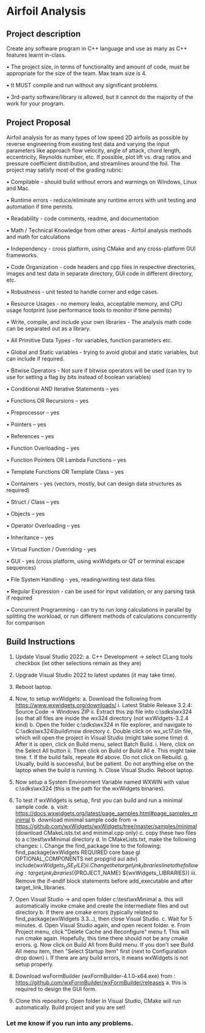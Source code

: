 # Airfoil Analysis

## Project description
Create any software program in C++ language and use as many as C++ features learnt in-class.

• The project size, in terms of functionality and amount of code, must be appropriate for the size of the team. Max team size is 4.

• It MUST compile and run without any significant problems.

• 3rd-party software/library is allowed, but it cannot do the majority of the work for your program.


## Project Proposal
Airfoil analysis for as many types of low speed 2D airfoils as possible by reverse engineering from existing test data and varying the input parameters like approach flow velocity, angle of attack, chord length, eccentricity, Reynolds number, etc. If possible, plot lift vs. drag ratios and pressure coefficient distribution, and streamlines around the foil. 
The project may satisfy most of the grading rubric:

•	Compilable - should build without errors and warnings on Windows, Linux and Mac.

•	Runtime errors - reduce/eliminate any runtime errors with unit testing and automation if time permits.

•	Readability - code comments, readme, and documentation

•	Math / Technical Knowledge from other areas - Airfoil analysis methods and math for calculations

•	Independency - cross platform, using CMake and any cross-platform GUI frameworks.

•	Code Organization - code headers and cpp files in respective directories, images and test data in separate directory, GUI code in different directory, etc.

•	Robustness - unit tested to handle corner and edge cases.

•	Resource Usages - no memory leaks, acceptable memory, and CPU usage footprint (use performance tools to monitor if time permits)

•	Write, compile, and include your own libraries - The analysis math code can be separated out as a library.

•	All Primitive Data Types - for variables, function parameters etc.

•	Global and Static variables - trying to avoid global and static variables, but can include if required.

•	Bitwise Operators - Not sure if bitwise operators will be used (can try to use for setting a flag by bits instead of boolean variables)

•	Conditional AND Iterative Statements – yes

•	Functions OR Recursions – yes

•	Preprocessor – yes

•	Pointers – yes

•	References – yes

•	Function Overloading – yes

•	Function Pointers OR Lambda Functions – yes

•	Template Functions OR Template Class – yes

•	Containers - yes (vectors, mostly, but can design data structures as required)

•	Struct / Class – yes

•	Objects – yes

•	Operator Overloading – yes

•	Inheritance – yes

•	Virtual Function / Overriding - yes

•	GUI - yes (cross platform, using wxWidgets or QT or terminal escape sequences)

•	File System Handling - yes, reading/writing test data files

•	Regular Expression - can be used for input validation, or any parsing task if required

•	Concurrent Programming - can try to run long calculations in parallel by splitting the workload, or run different methods of calculations concurrently for comparison


## Build Instructions
1. Update Visual Studio 2022:
	a.	C++ Development -> select CLang tools checkbox (let other selections remain as they are)

2.	Upgrade Visual Studio 2022 to latest updates (it may take time).

3.	Reboot laptop.

4.	Now, to setup wxWidgets:
	a.	Download the following from https://www.wxwidgets.org/downloads/
		i.	Latest Stable Release 3.2.4: Source Code -> Windows ZIP
		ii.	Extract this zip file into c:\sdks\wx324 (so that all files are inside the wx324 directory (not wxWidgets-3.2.4 kind)
	b.	Open the folder c:\sdks\wx324 in file explorer, and navigate to C:\sdks\wx324\build\msw directory
	c.	Double click on wx_vc17.sln file, which will open the project in Visual Studio (might take some time)
	d.	After it is open, click on Build menu, select Batch Build.
		i.	Here, click on the Select All button
		ii.	Then click on Build or Build All
	e.	This might take time.
	f.	If the build fails, repeate #d above. Do not click on Rebuild.
	g.	Usually, build is successful, but be patient. Do not anything else on the laptop when the build is running.
	h.	Close Visual Studio. Reboot laptop.

5.	Now setup a System Environment Variable named WXWIN with value c:\sdks\wx324 (this is the path for the wxWidgets binaries).

6.	To test if wxWidgets is setup, first you can build and run a minimal sample code.
	a. visit: https://docs.wxwidgets.org/latest/page_samples.html#page_samples_minimal
	b. download minimal sample code from -> https://github.com/wxWidgets/wxWidgets/tree/master/samples/minimal (download CMakeLists.txt and minimal.cpp only)
	c. copy these two files to a c:\test\wxMinimal directory
	d. In CMakeLists.txt, make the following changes:
		i. Change the find_package line to the following:
			find_package(wxWidgets REQUIRED core base gl OPTIONAL_COMPONENTS net propgrid aui adv) 
			include(${wxWidgets_USE_FILE})
		ii. Change the target_link_libraries line to the following:
			target_link_libraries(${PROJECT_NAME} ${wxWidgets_LIBRARIES})
		iii. Remove the if-endif block statements before add_executable and after target_link_libraries.
	
7.	Open Visual Studio -> and open folder c:\test\wxMinimal
	a.	this will automatically invoke cmake and create the intermediate files and out directory
	b.	If there are cmake errors (typically related to find_package(wxWidgets 3.3...), then close Visual Studio.
	c.	Wait for 5 minutes.
	d.	Open Visual Studio again, and open recent folder.
	e.	From Project menu, click "Delete Cache and Reconfigure" menu
	f.	This will run cmake again. Hopefully, this time there should not be any cmake errors.
	g.	Now click on Build All from Build menu. If you don't see Build All menu item, then "Select Startup Item" first (next to Configuration drop down)
	i. 	If there are any build errors, it means wxWidgets is not setup properly.

8.	Download wxFormBuilder (wxFormBuilder-4.1.0-x64.exe) from : https://github.com/wxFormBuilder/wxFormBuilder/releases
	a.	this is required to design the GUI form.

9. Clone this repository. Open folder in Visual Studio, CMake will run automatically. Build project and you are set!

### Let me know if you run into any problems.
